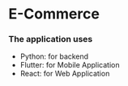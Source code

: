 # E-Commerce

### The application uses
 - Python: for backend
 - Flutter: for Mobile Application
 - React: for Web Application

